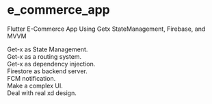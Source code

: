 # e_commerce_app

Flutter E-Commerce App Using Getx StateManagement, Firebase, and MVVM

 Get-x as State Management.<br>
 Get-x as a routing system.<br>
 Get-x as dependency injection.<br> 
 Firestore as backend server.<br>
 FCM notification.<br>
 Make a complex UI.<br>
 Deal with real xd design.<br>
